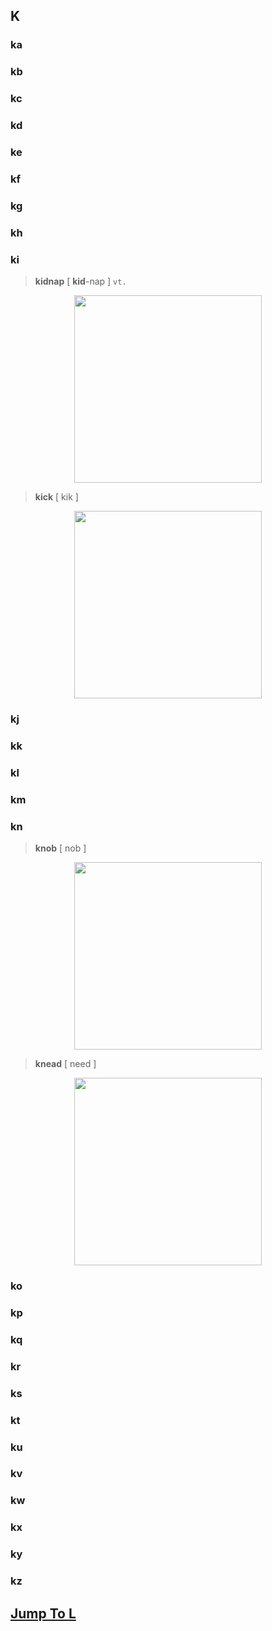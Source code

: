 ## K


### ka

### kb

### kc

### kd

### ke

### kf

### kg

### kh

### ki
> **kidnap**  [ **kid**-nap ] `vt.`
<div align=center>
<img src="../_images/life/english_words/kidnap.webp" width="300">
</div>

> **kick**  [ kik ]
<div align=center>
<img src="../_images/life/english_words/kick.png" width="300">
</div>


### kj

### kk

### kl

### km

### kn
> **knob**  [ nob ] 
<div align=center>
<img src="../_images/life/english_words/knob.jpg" width="300">
</div>

> **knead**  [ need ] 
<div align=center>
<img src="../_images/life/english_words/knead.jpg" width="300">
</div>


### ko

### kp

### kq

### kr

### ks

### kt

### ku

### kv

### kw

### kx

### ky

### kz

## [**Jump To L**](../life/english_words/L#L)